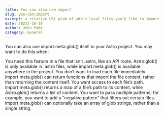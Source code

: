 ```yaml
---
title: You can also use import
slug: you-can-import
excerpt: a relative URL glob of which local files you’d like to import. 
date: 20222-10-10
author: John Fake
category: General
---
```

You can also use import.meta.glob() itself in your Astro project. You may want to do this when:

You need this feature in a file that isn’t .astro, like an API route. Astro.glob() is only available in .astro files, while import.meta.glob() is available anywhere in the project.
You don’t want to load each file immediately. import.meta.glob() can return functions that import the file content, rather than returning the content itself.
You want access to each file’s path. import.meta.glob() returns a map of a file’s path to its content, while Astro.glob() returns a list of content.
You want to pass multiple patterns; for example, you want to add a “negative pattern” that filters out certain files. import.meta.glob() can optionally take an array of glob strings, rather than a single string.